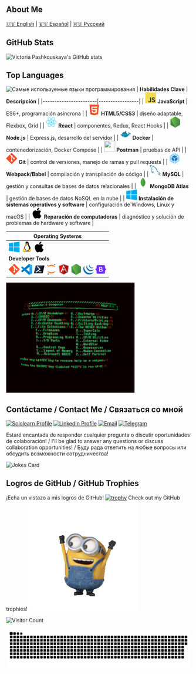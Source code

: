 <!-- Информация о себе -->
## About Me

[:us: English](https://github.com/VictoriaPashkouskaya/VictoriaPashkouskaya/blob/main/About%20me) | [:es: Español](https://github.com/VictoriaPashkouskaya/VictoriaPashkouskaya/blob/main/Sobre%20mi) | [:ru: Русский](https://github.com/VictoriaPashkouskaya/VictoriaPashkouskaya/blob/main/%D0%9E%D0%B1%D0%BE%20%D0%BC%D0%BD%D0%B5)



<!-- GitHub Stats -->
## GitHub Stats
![Victoria Pashkouskaya's GitHub stats](https://github-readme-stats.vercel.app/api?username=VictoriaPashkouskaya&show_icons=true&theme=radical&bg_color=000000&text_color=DC143C)

<!-- Top Languages -->
## Top Languages
![Самые используемые языки программирования](https://github-readme-stats.vercel.app/api/top-langs/?username=VictoriaPashkouskaya&layout=compact&bg_color=000000&text_color=DC143C)
| **Habilidades Clave** | **Descripción** |
|-----------------------|-----------------|
| <img src="https://raw.githubusercontent.com/devicons/devicon/master/icons/javascript/javascript-original.svg" width="30" height="30"> **JavaScript** | ES6+, programación asíncrona |
| <img src="https://raw.githubusercontent.com/devicons/devicon/master/icons/html5/html5-original.svg" width="30" height="30"> **HTML5/CSS3** | diseño adaptable, Flexbox, Grid |
| <img src="https://raw.githubusercontent.com/devicons/devicon/master/icons/react/react-original.svg" width="30" height="30"> **React** | componentes, Redux, React Hooks |
| <img src="https://raw.githubusercontent.com/devicons/devicon/master/icons/nodejs/nodejs-original.svg" width="30" height="30"> **Node.js** | Express.js, desarrollo del servidor |
| <img src="https://raw.githubusercontent.com/devicons/devicon/master/icons/docker/docker-original.svg" width="30" height="30"> **Docker** | contenedorización, Docker Compose |
| <img src="https://www.svgrepo.com/show/354202/postman-icon.svg" width="30" height="30"> **Postman** | pruebas de API |
| <img src="https://raw.githubusercontent.com/devicons/devicon/master/icons/git/git-original.svg" width="30" height="30"> **Git** | control de versiones, manejo de ramas y pull requests |
| <img src="https://raw.githubusercontent.com/devicons/devicon/master/icons/webpack/webpack-original.svg" width="30" height="30"> **Webpack/Babel** | compilación y transpilación de código |
| <img src="https://raw.githubusercontent.com/devicons/devicon/master/icons/mysql/mysql-original.svg" width="30" height="30"> **MySQL** | gestión y consultas de bases de datos relacionales |
| <img src="https://raw.githubusercontent.com/devicons/devicon/master/icons/mongodb/mongodb-original.svg" width="30" height="30"> **MongoDB Atlas** | gestión de bases de datos NoSQL en la nube |
| <img src="https://raw.githubusercontent.com/devicons/devicon/master/icons/windows8/windows8-original.svg" width="30" height="30"> **Instalación de sistemas operativos y software** | configuración de Windows, Linux y macOS |
| <img src="https://raw.githubusercontent.com/devicons/devicon/master/icons/apple/apple-original.svg" width="30" height="30"> **Reparación de computadoras** | diagnóstico y solución de problemas de hardware y software |

| **Operating Systems** 
|------------------------------------------------------------------------------------------------------------------------------|
| <img src="https://raw.githubusercontent.com/devicons/devicon/master/icons/windows8/windows8-original.svg" width="30" height="30"> <img src="https://raw.githubusercontent.com/devicons/devicon/master/icons/linux/linux-original.svg" width="30" height="30"> <img src="https://raw.githubusercontent.com/devicons/devicon/master/icons/apple/apple-original.svg" width="30" height="30"> |
| **Developer Tools**                                                                                        |
| <img src="https://raw.githubusercontent.com/devicons/devicon/master/icons/git/git-original.svg" width="30" height="30"> <img src="https://raw.githubusercontent.com/devicons/devicon/master/icons/vscode/vscode-original.svg" width="30" height="30"> <img src="https://raw.githubusercontent.com/devicons/devicon/master/icons/powershell/powershell-original.svg" width="30" height="30"> <img src="https://raw.githubusercontent.com/devicons/devicon/master/icons/jupyter/jupyter-original.svg" width="30" height="30"> <img src="https://raw.githubusercontent.com/devicons/devicon/master/icons/angularjs/angularjs-original.svg" width="30" height="30"> <img src="https://raw.githubusercontent.com/devicons/devicon/master/icons/nodejs/nodejs-original.svg" width="30" height="30"> <img src="https://raw.githubusercontent.com/devicons/devicon/master/icons/jquery/jquery-original.svg" width="30" height="30"> <img src="https://raw.githubusercontent.com/devicons/devicon/master/icons/bootstrap/bootstrap-plain.svg" width="30" height="30"> |
<img src="https://github.com/VictoriaPashkouskaya/VictoriaPashkouskaya/blob/main/EHil.gif" width="350" height="300">

<!-- Contáctame / Contact Me / Связаться со мной -->
## Contáctame / Contact Me / Связаться со мной
[![Sololearn Profile](https://img.shields.io/badge/Sololearn-Profile-green?style=for-the-badge&logo=sololearn)](https://www.sololearn.com/es/profile/31722118)
[![LinkedIn Profile](https://img.shields.io/badge/LinkedIn-Profile-blue?style=for-the-badge&logo=linkedin)](https://www.linkedin.com/in/victoria-pashkouskaya-4ab140280)
[![Email](https://img.shields.io/badge/Email-vika.pashkowskaia%40ukr.net-red?style=for-the-badge&logo=gmail)](mailto:vika.pashkowskaia@ukr.net)
[![Telegram](https://img.shields.io/badge/Telegram-Contact-blue?style=for-the-badge&logo=telegram)](https://t.me/@E_r_r_or_404)

Estaré encantada de responder cualquier pregunta o discutir oportunidades de colaboración! / I'll be glad to answer any questions or discuss collaboration opportunities! / Буду рада ответить на любые вопросы или обсудить возможности сотрудничества!

![Jokes Card](https://readme-jokes.vercel.app/api)


## Logros de GitHub / GitHub Trophies

¡Echa un vistazo a mis logros de GitHub!
[![trophy](https://github-profile-trophy.vercel.app/?username=VictoriaPashkouskaya)](https://github.com/ryo-ma/github-profile-trophy)
Check out my GitHub trophies! <img src="https://github.com/VictoriaPashkouskaya/VictoriaPashkouskaya/blob/main/Z3us.gif" alt="WG8Q" width="300" height="300" >


![Visitor Count](https://profile-counter.glitch.me/VictoriaPashkouskaya/count.svg)



<img src="https://github.com/VictoriaPashkouskaya/VictoriaPashkouskaya/blob/main/github-contribution-grid-snake-dark.svg" alt="Contribution grid snake">

